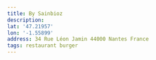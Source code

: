 ```yaml
---
title: By Sainbioz
description:
lat: '47.21957'
lon: '-1.55899'
address: 34 Rue Léon Jamin 44000 Nantes France
tags: restaurant burger
---
```

